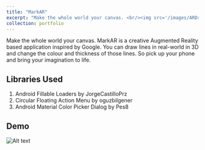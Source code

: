 ```yaml
---
title: "MarkAR"
excerpt: "Make the whole world your canvas. <br/><img src='/images/ARDraw.gif'>"
collection: portfolio
---
```


Make the whole world your canvas. MarkAR is a creative Augmented Reality based application inspired by Google.
You can draw lines in real-world in 3D and change the colour and thickness of those lines. 
So pick up your phone and bring your imagination to life.

## Libraries Used
1. Android Fillable Loaders by JorgeCastilloPrz
2. Circular Floating Action Menu by oguzbilgener
3. Android Material Color Picker Dialog by Pes8


## Demo
![Alt text](https://shivangchopra11.github.io/images/ARDraw.gif)

